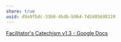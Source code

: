 ```yaml
---
share: true
uuid: d9a9fbdc-33b0-4bdb-b964-7d2d05698219
---
```

[Facilitator's Catechism v1.3 - Google Docs](https://docs.google.com/document/d/15c-1-q_-dowFSBz-eqZgVi6BZkBvLY2dzfe0iqyVzSU/edit)

